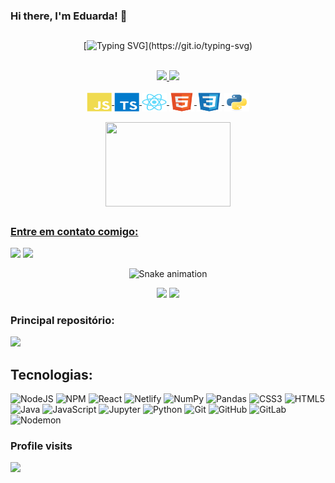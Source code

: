 ### Hi there, I'm Eduarda! 👋
## 

<div align="center">
  
[![Typing SVG](https://readme-typing-svg.herokuapp.com?font=Poppins&size=18&color=5BA3E0&center=true&vCenter=falso&multiline=true&lines=Falar+%C3%A9+f%C3%A1cil%2C;Mostre-me+o+c%C3%B3digo.)](https://git.io/typing-svg)

</div>
</br>

<div align="center">
  <a href="https://github.com/MariaE-duarda">
   <img height="170em" src="https://github-readme-stats.vercel.app/api?username=MariaE-duarda&show_icons=true&theme=light&include_all_commits=true&count_private=true"/>
  <img height="170em" src="https://github-readme-stats.vercel.app/api/top-langs/?username=MariaE-duarda&layout=compact&langs_count=7&theme=light"/>
</div>

<div  align="center"> 
  <div style="display: inline_block"><br>
  <img align="center" alt="Rafa-Js" height="30" width="40" src="https://raw.githubusercontent.com/devicons/devicon/master/icons/javascript/javascript-plain.svg">
  <img align="center" alt="Rafa-Ts" height="30" width="40" src="https://raw.githubusercontent.com/devicons/devicon/master/icons/typescript/typescript-plain.svg">
  <img align="center" alt="Rafa-React" height="30" width="40" src="https://raw.githubusercontent.com/devicons/devicon/master/icons/react/react-original.svg">
  <img align="center" alt="Rafa-HTML" height="30" width="40" src="https://raw.githubusercontent.com/devicons/devicon/master/icons/html5/html5-original.svg">
  <img align="center" alt="Rafa-CSS" height="30" width="40" src="https://raw.githubusercontent.com/devicons/devicon/master/icons/css3/css3-original.svg">
  <img align="center" alt="Rafa-Python" height="30" width="40" src="https://raw.githubusercontent.com/devicons/devicon/master/icons/python/python-original.svg">
  </div>
  <br>
  <img align="center" width="200" height="135" src="https://media1.tenor.com/images/e9307108d3a596d167ac5feb283887ea/tenor.gif?itemid=14290086">
  
</div>

  ##

### Entre em contato comigo: 
  <a href = "mailto:eduardafreire115@gmail.com"><img src="https://img.shields.io/badge/-Gmail-%23333?style=for-the-badge&logo=gmail&logoColor=white" target="_blank"></a>
    <a href="https://www.linkedin.com/in/maria-eduarda-d-218822219//" target="_blank"><img src="https://img.shields.io/badge/-LinkedIn-%230077B5?style=for-the-badge&logo=linkedin&logoColor=white" target="_blank"></a>
  
<div align="center">
  
  ![Snake animation](https://github.com/MariaE-duarda/MariaE-duarda/blob/output/github-contribution-grid-snake.svg)
  </div>
  
<div align="center">
  <img height=200 src="https://uploads.spiritfanfiction.com/historias/capas/202001/sem-abracos-quentinhos-pro-lele-18305880-100220200020.gif">
  <img height=200 src="https://data.whicdn.com/images/113536005/original.gif">
  </div>
  
  ### Principal repositório: 
  <p>
	<a href="https://github.com/MariaE-duarda/Portfolio-Dev-Web">
		<img width="450em" src="https://github-readme-stats.vercel.app/api/pin/?username=MariaE-duarda&repo=Portfolio-Dev-Web&hide_border=true&theme=light">
	</a>
</p>
  
  ## Tecnologias: 
  ![NodeJS](https://img.shields.io/badge/node.js-black?style=for-the-badge&logo=node.js&logoColor=6DA55F) 
  ![NPM](https://img.shields.io/badge/NPM-black.svg?style=for-the-badge&logo=npm&logoColor=white)
  ![React](https://img.shields.io/badge/react-black.svg?style=for-the-badge&logo=react&logoColor=%2361DAFB)
  ![Netlify](https://img.shields.io/badge/netlify-black.svg?style=for-the-badge&logo=netlify&logoColor=#00C7B7)
  ![NumPy](https://img.shields.io/badge/numpy-black.svg?style=for-the-badge&logo=numpy&logoColor=white)
  ![Pandas](https://img.shields.io/badge/pandas-black.svg?style=for-the-badge&logo=pandas&logoColor=white)
  ![CSS3](https://img.shields.io/badge/css3-black.svg?style=for-the-badge&logo=css3&logoColor=white)
  ![HTML5](https://img.shields.io/badge/html5-black.svg?style=for-the-badge&logo=html5&logoColor=white)
  ![Java](https://img.shields.io/badge/java-black.svg?style=for-the-badge&logo=java&logoColor=white)
  ![JavaScript](https://img.shields.io/badge/javascript-black.svg?style=for-the-badge&logo=javascript&logoColor=%23F7DF1E)
  ![Jupyter](https://img.shields.io/badge/Jupyter-black?style=for-the-badge&logo=jupyter&logoColor=white)
  ![Python](https://img.shields.io/badge/python-black?style=for-the-badge&logo=python&logoColor=ffdd54)
  ![Git](https://img.shields.io/badge/Git-black?style=for-the-badge&logo=git&logoColor=white)
  ![GitHub](https://img.shields.io/badge/GitHub-black?style=for-the-badge&logo=github&logoColor=white)
  ![GitLab](https://img.shields.io/badge/gitlab-black.svg?style=for-the-badge&logo=gitlab&logoColor=white)
  ![Nodemon](https://img.shields.io/badge/Nodemon-black?style=for-the-badge&logo=nodemon&logoColor=white)
  
 ### Profile visits
<p align="">
<img height="20px" bgcolor="white" alingn="center" src="https://profile-counter.glitch.me/MariaE-duarda/count.svg" />
</p>

